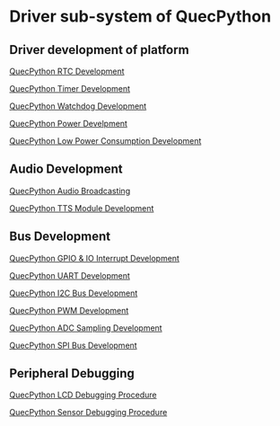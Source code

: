 # Driver sub-system of QuecPython 
## Driver development of platform
[QuecPython RTC Development](zh-cn/QuecPythonSub/RTC.md)

[QuecPython Timer Development](zh-cn/QuecPythonSub/Timer.md)

[QuecPython Watchdog Development](zh-cn/QuecPythonSub/WDT.md)

[QuecPython Power Develpment](zh-cn/QuecPythonSub/Power.md)

[QuecPython Low Power Consumption Development](zh-cn/QuecPythonSub/PM.md)

<!-- * [QuecPython Charging Development](zh-cn/QuecPythonSub/) -->

## Audio Development

[QuecPython Audio Broadcasting](zh-cn/QuecPythonSub/Audio.md)

<!-- * [QuecPython Transcribe audio](zh-cn/QuecPythonSub/) -->

[QuecPython TTS Module Development](zh-cn/QuecPythonSub/TTS.md)

## Bus Development

[QuecPython GPIO & IO Interrupt Development](zh-cn/QuecPythonSub/GPIO.md)

[QuecPython UART Development](zh-cn/QuecPythonSub/UART.md)

[QuecPython I2C Bus Development](zh-cn/QuecPythonSub/IIC.md)

[QuecPython PWM Development](zh-cn/QuecPythonSub/PWM.md)

[QuecPython ADC Sampling Development](zh-cn/QuecPythonSub/ADC.md)

[QuecPython SPI Bus Development](zh-cn/QuecPythonSub/SPI.md)
	  

## Peripheral Debugging

<!-- * [QuecPython SPI Nor Flash Debugging Procedure](zh-cn/QuecPythonSub/) -->

[QuecPython LCD Debugging Procedure](zh-cn/QuecPythonSub/LCD.md)

[QuecPython Sensor Debugging Procedure](zh-cn/QuecPythonSub/Sensor.md)

<!-- * [QuecPython Camera Debugging Procedure](zh-cn/QuecPythonSub/) -->

<!-- * [QuecPython SD Card Debugging Procedure](zh-cn/QuecPythonSub/) -->